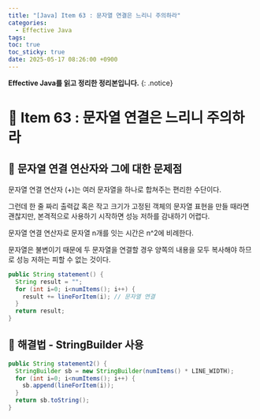 ```yaml
---
title: "[Java] Item 63 : 문자열 연결은 느리니 주의하라"
categories:
  - Effective Java
tags:
toc: true
toc_sticky: true
date: 2025-05-17 08:26:00 +0900
---
```


<strong>Effective Java를 읽고 정리한 정리본입니다.</strong>
{: .notice}

# 📌 Item 63 : 문자열 연결은 느리니 주의하라

## 🫧 문자열 연결 연산자와 그에 대한 문제점

문자열 연결 연산자 (+)는 여러 문자열을 하나로 합쳐주는 편리한 수단이다.

그런데 한 줄 짜리 출력값 혹은 작고 크기가 고정된 객체의 문자열 표현을 만들 때라면 괜찮지만, 본격적으로 사용하기 시작하면 성능 저하를 감내하기 어렵다.

문자열 연결 연산자로 문자열 n개를 잇는 시간은 n^2에 비례한다.

문자열은 불변이기 때문에 두 문자열을 연결할 경우 양쪽의 내용을 모두 복사해야 하므로 성능 저하는 피할 수 없는 것이다.

```java
public String statement() {
  String result = "";
  for (int i=0; i<numItems(); i++) {
    result += lineForItem(i); // 문자열 연결
  }
  return result;
}
```

## 🫧 해결법 - StringBuilder 사용

```java
public String statement2() {
  StringBuilder sb = new StringBuilder(numItems() * LINE_WIDTH);
  for (int i=0; i<numItems(); i++) {
    sb.append(lineForItem(i));
  }
  return sb.toString();
}
```